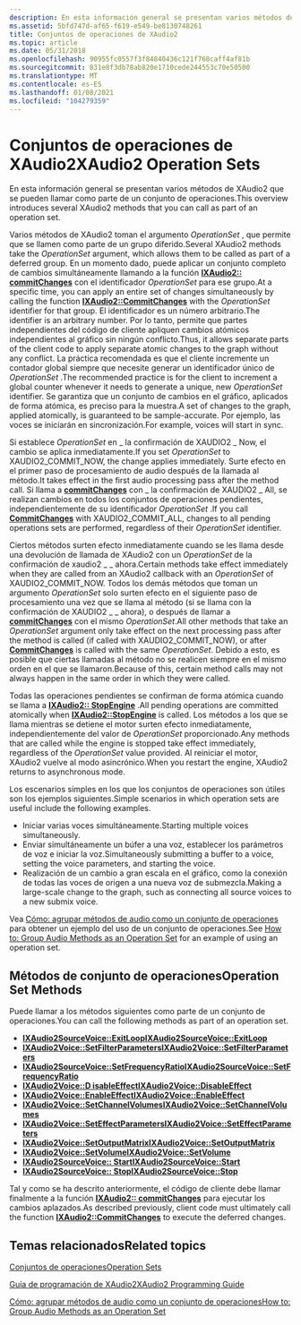 ```yaml
---
description: En esta información general se presentan varios métodos de XAudio2 que se pueden llamar como parte de un conjunto de operaciones.
ms.assetid: 5bfd747d-af65-f619-e549-be8130748261
title: Conjuntos de operaciones de XAudio2
ms.topic: article
ms.date: 05/31/2018
ms.openlocfilehash: 90955fc0557f3f84840436c121f768caff4af81b
ms.sourcegitcommit: 831e8f3db78ab820e1710cede244553c70e50500
ms.translationtype: MT
ms.contentlocale: es-ES
ms.lasthandoff: 01/08/2021
ms.locfileid: "104279359"
---
```

# <a name="xaudio2-operation-sets"></a><span data-ttu-id="c9d3a-103">Conjuntos de operaciones de XAudio2</span><span class="sxs-lookup"><span data-stu-id="c9d3a-103">XAudio2 Operation Sets</span></span>

<span data-ttu-id="c9d3a-104">En esta información general se presentan varios métodos de XAudio2 que se pueden llamar como parte de un conjunto de operaciones.</span><span class="sxs-lookup"><span data-stu-id="c9d3a-104">This overview introduces several XAudio2 methods that you can call as part of an operation set.</span></span>

<span data-ttu-id="c9d3a-105">Varios métodos de XAudio2 toman el argumento *OperationSet* , que permite que se llamen como parte de un grupo diferido.</span><span class="sxs-lookup"><span data-stu-id="c9d3a-105">Several XAudio2 methods take the *OperationSet* argument, which allows them to be called as part of a deferred group.</span></span> <span data-ttu-id="c9d3a-106">En un momento dado, puede aplicar un conjunto completo de cambios simultáneamente llamando a la función [**IXAudio2:: commitChanges**](/windows/win32/api/xaudio2/nf-xaudio2-ixaudio2-commitchanges) con el identificador *OperationSet* para ese grupo.</span><span class="sxs-lookup"><span data-stu-id="c9d3a-106">At a specific time, you can apply an entire set of changes simultaneously by calling the function [**IXAudio2::CommitChanges**](/windows/win32/api/xaudio2/nf-xaudio2-ixaudio2-commitchanges) with the *OperationSet* identifier for that group.</span></span> <span data-ttu-id="c9d3a-107">El identificador es un número arbitrario.</span><span class="sxs-lookup"><span data-stu-id="c9d3a-107">The identifier is an arbitrary number.</span></span> <span data-ttu-id="c9d3a-108">Por lo tanto, permite que partes independientes del código de cliente apliquen cambios atómicos independientes al gráfico sin ningún conflicto.</span><span class="sxs-lookup"><span data-stu-id="c9d3a-108">Thus, it allows separate parts of the client code to apply separate atomic changes to the graph without any conflict.</span></span> <span data-ttu-id="c9d3a-109">La práctica recomendada es que el cliente incremente un contador global siempre que necesite generar un identificador único de *OperationSet* .</span><span class="sxs-lookup"><span data-stu-id="c9d3a-109">The recommended practice is for the client to increment a global counter whenever it needs to generate a unique, new *OperationSet* identifier.</span></span> <span data-ttu-id="c9d3a-110">Se garantiza que un conjunto de cambios en el gráfico, aplicados de forma atómica, es preciso para la muestra.</span><span class="sxs-lookup"><span data-stu-id="c9d3a-110">A set of changes to the graph, applied atomically, is guaranteed to be sample-accurate.</span></span> <span data-ttu-id="c9d3a-111">Por ejemplo, las voces se iniciarán en sincronización.</span><span class="sxs-lookup"><span data-stu-id="c9d3a-111">For example, voices will start in sync.</span></span>

<span data-ttu-id="c9d3a-112">Si establece *OperationSet* en \_ la confirmación de XAUDIO2 \_ Now, el cambio se aplica inmediatamente.</span><span class="sxs-lookup"><span data-stu-id="c9d3a-112">If you set *OperationSet* to XAUDIO2\_COMMIT\_NOW, the change applies immediately.</span></span> <span data-ttu-id="c9d3a-113">Surte efecto en el primer paso de procesamiento de audio después de la llamada al método.</span><span class="sxs-lookup"><span data-stu-id="c9d3a-113">It takes effect in the first audio processing pass after the method call.</span></span> <span data-ttu-id="c9d3a-114">Si llama a [**commitChanges**](/windows/win32/api/xaudio2/nf-xaudio2-ixaudio2-commitchanges) con \_ la confirmación de XAUDIO2 \_ All, se realizan cambios en todos los conjuntos de operaciones pendientes, independientemente de su identificador *OperationSet* .</span><span class="sxs-lookup"><span data-stu-id="c9d3a-114">If you call [**CommitChanges**](/windows/win32/api/xaudio2/nf-xaudio2-ixaudio2-commitchanges) with XAUDIO2\_COMMIT\_ALL, changes to all pending operations sets are performed, regardless of their *OperationSet* identifier.</span></span>

<span data-ttu-id="c9d3a-115">Ciertos métodos surten efecto inmediatamente cuando se les llama desde una devolución de llamada de XAudio2 con un *OperationSet* de la confirmación de xaudio2 \_ \_ ahora.</span><span class="sxs-lookup"><span data-stu-id="c9d3a-115">Certain methods take effect immediately when they are called from an XAudio2 callback with an *OperationSet* of XAUDIO2\_COMMIT\_NOW.</span></span> <span data-ttu-id="c9d3a-116">Todos los demás métodos que toman un argumento *OperationSet* solo surten efecto en el siguiente paso de procesamiento una vez que se llama al método (si se llama con la confirmación de XAUDIO2 \_ \_ ahora), o después de llamar a [**commitChanges**](/windows/win32/api/xaudio2/nf-xaudio2-ixaudio2-commitchanges) con el mismo *OperationSet*.</span><span class="sxs-lookup"><span data-stu-id="c9d3a-116">All other methods that take an *OperationSet* argument only take effect on the next processing pass after the method is called (if called with XAUDIO2\_COMMIT\_NOW), or after [**CommitChanges**](/windows/win32/api/xaudio2/nf-xaudio2-ixaudio2-commitchanges) is called with the same *OperationSet*.</span></span> <span data-ttu-id="c9d3a-117">Debido a esto, es posible que ciertas llamadas al método no se realicen siempre en el mismo orden en el que se llamaron.</span><span class="sxs-lookup"><span data-stu-id="c9d3a-117">Because of this, certain method calls may not always happen in the same order in which they were called.</span></span>

<span data-ttu-id="c9d3a-118">Todas las operaciones pendientes se confirman de forma atómica cuando se llama a [**IXAudio2:: StopEngine**](/windows/win32/api/xaudio2/nf-xaudio2-ixaudio2-stopengine) .</span><span class="sxs-lookup"><span data-stu-id="c9d3a-118">All pending operations are committed atomically when [**IXAudio2::StopEngine**](/windows/win32/api/xaudio2/nf-xaudio2-ixaudio2-stopengine) is called.</span></span> <span data-ttu-id="c9d3a-119">Los métodos a los que se llama mientras se detiene el motor surten efecto inmediatamente, independientemente del valor de *OperationSet* proporcionado.</span><span class="sxs-lookup"><span data-stu-id="c9d3a-119">Any methods that are called while the engine is stopped take effect immediately, regardless of the *OperationSet* value provided.</span></span> <span data-ttu-id="c9d3a-120">Al reiniciar el motor, XAudio2 vuelve al modo asincrónico.</span><span class="sxs-lookup"><span data-stu-id="c9d3a-120">When you restart the engine, XAudio2 returns to asynchronous mode.</span></span>

<span data-ttu-id="c9d3a-121">Los escenarios simples en los que los conjuntos de operaciones son útiles son los ejemplos siguientes.</span><span class="sxs-lookup"><span data-stu-id="c9d3a-121">Simple scenarios in which operation sets are useful include the following examples.</span></span>

-   <span data-ttu-id="c9d3a-122">Iniciar varias voces simultáneamente.</span><span class="sxs-lookup"><span data-stu-id="c9d3a-122">Starting multiple voices simultaneously.</span></span>
-   <span data-ttu-id="c9d3a-123">Enviar simultáneamente un búfer a una voz, establecer los parámetros de voz e iniciar la voz.</span><span class="sxs-lookup"><span data-stu-id="c9d3a-123">Simultaneously submitting a buffer to a voice, setting the voice parameters, and starting the voice.</span></span>
-   <span data-ttu-id="c9d3a-124">Realización de un cambio a gran escala en el gráfico, como la conexión de todas las voces de origen a una nueva voz de submezcla.</span><span class="sxs-lookup"><span data-stu-id="c9d3a-124">Making a large-scale change to the graph, such as connecting all source voices to a new submix voice.</span></span>

<span data-ttu-id="c9d3a-125">Vea [Cómo: agrupar métodos de audio como un conjunto de operaciones](how-to--group-audio-methods-as-an-operation-set.md) para obtener un ejemplo del uso de un conjunto de operaciones.</span><span class="sxs-lookup"><span data-stu-id="c9d3a-125">See [How to: Group Audio Methods as an Operation Set](how-to--group-audio-methods-as-an-operation-set.md) for an example of using an operation set.</span></span>

## <a name="operation-set-methods"></a><span data-ttu-id="c9d3a-126">Métodos de conjunto de operaciones</span><span class="sxs-lookup"><span data-stu-id="c9d3a-126">Operation Set Methods</span></span>

<span data-ttu-id="c9d3a-127">Puede llamar a los métodos siguientes como parte de un conjunto de operaciones.</span><span class="sxs-lookup"><span data-stu-id="c9d3a-127">You can call the following methods as part of an operation set.</span></span>

-   [<span data-ttu-id="c9d3a-128">**IXAudio2SourceVoice::ExitLoop**</span><span class="sxs-lookup"><span data-stu-id="c9d3a-128">**IXAudio2SourceVoice::ExitLoop**</span></span>](/windows/win32/api/xaudio2/nf-xaudio2-ixaudio2sourcevoice-exitloop)
-   [<span data-ttu-id="c9d3a-129">**IXAudio2Voice::SetFilterParameters**</span><span class="sxs-lookup"><span data-stu-id="c9d3a-129">**IXAudio2Voice::SetFilterParameters**</span></span>](/windows/win32/api/xaudio2/nf-xaudio2-ixaudio2voice-setfilterparameters)
-   [<span data-ttu-id="c9d3a-130">**IXAudio2SourceVoice::SetFrequencyRatio**</span><span class="sxs-lookup"><span data-stu-id="c9d3a-130">**IXAudio2SourceVoice::SetFrequencyRatio**</span></span>](/windows/win32/api/xaudio2/nf-xaudio2-ixaudio2sourcevoice-setfrequencyratio)
-   [<span data-ttu-id="c9d3a-131">**IXAudio2Voice::D isableEffect**</span><span class="sxs-lookup"><span data-stu-id="c9d3a-131">**IXAudio2Voice::DisableEffect**</span></span>](/windows/win32/api/xaudio2/nf-xaudio2-ixaudio2voice-disableeffect)
-   [<span data-ttu-id="c9d3a-132">**IXAudio2Voice::EnableEffect**</span><span class="sxs-lookup"><span data-stu-id="c9d3a-132">**IXAudio2Voice::EnableEffect**</span></span>](/windows/win32/api/xaudio2/nf-xaudio2-ixaudio2voice-enableeffect)
-   [<span data-ttu-id="c9d3a-133">**IXAudio2Voice::SetChannelVolumes**</span><span class="sxs-lookup"><span data-stu-id="c9d3a-133">**IXAudio2Voice::SetChannelVolumes**</span></span>](/windows/win32/api/xaudio2/nf-xaudio2-ixaudio2voice-setchannelvolumes)
-   [<span data-ttu-id="c9d3a-134">**IXAudio2Voice::SetEffectParameters**</span><span class="sxs-lookup"><span data-stu-id="c9d3a-134">**IXAudio2Voice::SetEffectParameters**</span></span>](/windows/win32/api/xaudio2/nf-xaudio2-ixaudio2voice-seteffectparameters)
-   [<span data-ttu-id="c9d3a-135">**IXAudio2Voice::SetOutputMatrix**</span><span class="sxs-lookup"><span data-stu-id="c9d3a-135">**IXAudio2Voice::SetOutputMatrix**</span></span>](/windows/win32/api/xaudio2/nf-xaudio2-ixaudio2voice-setoutputmatrix)
-   [<span data-ttu-id="c9d3a-136">**IXAudio2Voice::SetVolume**</span><span class="sxs-lookup"><span data-stu-id="c9d3a-136">**IXAudio2Voice::SetVolume**</span></span>](/windows/win32/api/xaudio2/nf-xaudio2-ixaudio2voice-setvolume)
-   [<span data-ttu-id="c9d3a-137">**IXAudio2SourceVoice:: Start**</span><span class="sxs-lookup"><span data-stu-id="c9d3a-137">**IXAudio2SourceVoice::Start**</span></span>](/windows/win32/api/xaudio2/nf-xaudio2-ixaudio2sourcevoice-start)
-   [<span data-ttu-id="c9d3a-138">**IXAudio2SourceVoice:: Stop**</span><span class="sxs-lookup"><span data-stu-id="c9d3a-138">**IXAudio2SourceVoice::Stop**</span></span>](/windows/win32/api/xaudio2/nf-xaudio2-ixaudio2sourcevoice-stop)

<span data-ttu-id="c9d3a-139">Tal y como se ha descrito anteriormente, el código de cliente debe llamar finalmente a la función [**IXAudio2:: commitChanges**](/windows/win32/api/xaudio2/nf-xaudio2-ixaudio2-commitchanges) para ejecutar los cambios aplazados.</span><span class="sxs-lookup"><span data-stu-id="c9d3a-139">As described previously, client code must ultimately call the function [**IXAudio2::CommitChanges**](/windows/win32/api/xaudio2/nf-xaudio2-ixaudio2-commitchanges) to execute the deferred changes.</span></span>

## <a name="related-topics"></a><span data-ttu-id="c9d3a-140">Temas relacionados</span><span class="sxs-lookup"><span data-stu-id="c9d3a-140">Related topics</span></span>

<dl> <dt>

[<span data-ttu-id="c9d3a-141">Conjuntos de operaciones</span><span class="sxs-lookup"><span data-stu-id="c9d3a-141">Operation Sets</span></span>](operation-sets.md)
</dt> <dt>

[<span data-ttu-id="c9d3a-142">Guía de programación de XAudio2</span><span class="sxs-lookup"><span data-stu-id="c9d3a-142">XAudio2 Programming Guide</span></span>](programming-guide.md)
</dt> <dt>

[<span data-ttu-id="c9d3a-143">Cómo: agrupar métodos de audio como un conjunto de operaciones</span><span class="sxs-lookup"><span data-stu-id="c9d3a-143">How to: Group Audio Methods as an Operation Set</span></span>](how-to--group-audio-methods-as-an-operation-set.md)
</dt> </dl>

 

 
